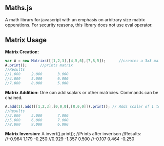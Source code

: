 ## Maths.js
A math library for javascript with an emphasis on arbitrary size matrix opperations. For security reasons, this library does not use eval operator. 


## Matrix Usage

**Matrix Creation:** 
```js
var A = new Matrixs([[1,2,3],[4,5,6],[7,8,5]);		//creates a 3x3 matrix 
A.print();		//prints matrix 
//Results 
//1.000		2.000		3.000
//4.000		5.000		6.000
//7.000		8.000		5.000

```

**Matrix Addition:**
One can add scalars or other matricies. Commands can be chained. 
```js
A.add(1).add([[1,2,3],[0,0,0],[0,0,0]]).print(); // Adds scalar of 1 to matrix, then adds a 3x3 matrix, then prints result.
//Results
//3.000		5.000		7.000
//5.000		6.000		7.000
//8.000		9.000		6.000
```

**Matrix Inversion:**
A.invert().print(); //Prints after inverison 
//Results: 
//-0.964		1.179		-0.250
//0.929		-1.357		0.500
//-0.107		0.464		-0.250
